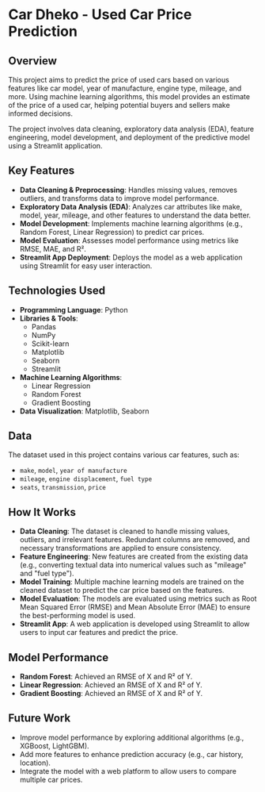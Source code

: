 # Car Dheko - Used Car Price Prediction

## Overview

This project aims to predict the price of used cars based on various features like car model, year of manufacture, engine type, mileage, and more. Using machine learning algorithms, this model provides an estimate of the price of a used car, helping potential buyers and sellers make informed decisions.

The project involves data cleaning, exploratory data analysis (EDA), feature engineering, model development, and deployment of the predictive model using a Streamlit application.

## Key Features

- **Data Cleaning & Preprocessing**: Handles missing values, removes outliers, and transforms data to improve model performance.
- **Exploratory Data Analysis (EDA)**: Analyzes car attributes like make, model, year, mileage, and other features to understand the data better.
- **Model Development**: Implements machine learning algorithms (e.g., Random Forest, Linear Regression) to predict car prices.
- **Model Evaluation**: Assesses model performance using metrics like RMSE, MAE, and R².
- **Streamlit App Deployment**: Deploys the model as a web application using Streamlit for easy user interaction.

## Technologies Used

- **Programming Language**: Python
- **Libraries & Tools**:
  - Pandas
  - NumPy
  - Scikit-learn
  - Matplotlib
  - Seaborn
  - Streamlit
- **Machine Learning Algorithms**:
  - Linear Regression
  - Random Forest
  - Gradient Boosting
- **Data Visualization**: Matplotlib, Seaborn

## Data

The dataset used in this project contains various car features, such as:

- `make`, `model`, `year of manufacture`
- `mileage`, `engine displacement`, `fuel type`
- `seats`, `transmission`, `price`

## How It Works

- **Data Cleaning**: The dataset is cleaned to handle missing values, outliers, and irrelevant features. Redundant columns are removed, and necessary transformations are applied to ensure consistency.
- **Feature Engineering**: New features are created from the existing data (e.g., converting textual data into numerical values such as "mileage" and "fuel type").
- **Model Training**: Multiple machine learning models are trained on the cleaned dataset to predict the car price based on the features.
- **Model Evaluation**: The models are evaluated using metrics such as Root Mean Squared Error (RMSE) and Mean Absolute Error (MAE) to ensure the best-performing model is used.
- **Streamlit App**: A web application is developed using Streamlit to allow users to input car features and predict the price.

## Model Performance

- **Random Forest**: Achieved an RMSE of X and R² of Y.
- **Linear Regression**: Achieved an RMSE of X and R² of Y.
- **Gradient Boosting**: Achieved an RMSE of X and R² of Y.

## Future Work

- Improve model performance by exploring additional algorithms (e.g., XGBoost, LightGBM).
- Add more features to enhance prediction accuracy (e.g., car history, location).
- Integrate the model with a web platform to allow users to compare multiple car prices.

